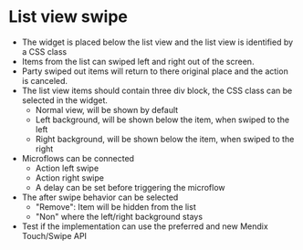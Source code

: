 # List view swipe


 - The widget is placed below the list view and the list view is identified by a CSS class
 - Items from the list can swiped left and right out of the screen.
 - Party swiped out items will return to there original place and the action is canceled.
 - The list view items should contain three div block, the CSS class can be selected in the widget.
   - Normal view, will be shown by default
   - Left background, will be shown below the item, when swiped to the left
   - Right background, will be shown below the item, when swiped to the right 
 - Microflows can be connected 
   - Action left swipe
   - Action right swipe
   - A delay can be set before triggering the microflow
 - The after swipe behavior can be selected
   - "Remove": Item will be hidden from the list
   - "Non" where the left/right background stays
 - Test if the implementation can use the preferred and new Mendix Touch/Swipe API

